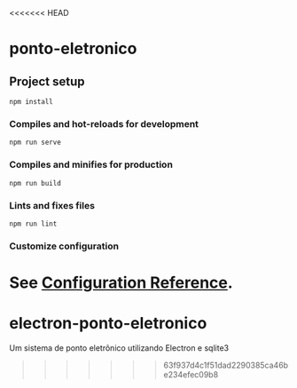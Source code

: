 <<<<<<< HEAD
# ponto-eletronico

## Project setup
```
npm install
```

### Compiles and hot-reloads for development
```
npm run serve
```

### Compiles and minifies for production
```
npm run build
```

### Lints and fixes files
```
npm run lint
```

### Customize configuration
See [Configuration Reference](https://cli.vuejs.org/config/).
=======
# electron-ponto-eletronico
Um sistema de ponto eletrônico utilizando Electron e sqlite3
>>>>>>> 63f937d4c1f51dad2290385ca46be234efec09b8
